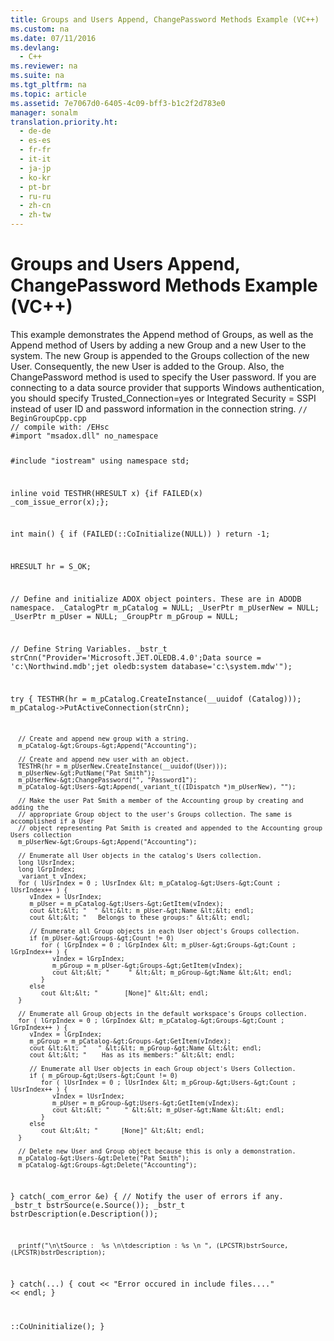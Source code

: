 ```yaml
---
title: Groups and Users Append, ChangePassword Methods Example (VC++)
ms.custom: na
ms.date: 07/11/2016
ms.devlang: 
  - C++
ms.reviewer: na
ms.suite: na
ms.tgt_pltfrm: na
ms.topic: article
ms.assetid: 7e7067d0-6405-4c09-bff3-b1c2f2d783e0
manager: sonalm
translation.priority.ht: 
  - de-de
  - es-es
  - fr-fr
  - it-it
  - ja-jp
  - ko-kr
  - pt-br
  - ru-ru
  - zh-cn
  - zh-tw
---
```

# Groups and Users Append, ChangePassword Methods Example (VC++)
<?xml version="1.0" encoding="utf-8"?>
<developerReferenceWithoutSyntaxDocument xmlns="http://ddue.schemas.microsoft.com/authoring/2003/5" xmlns:xlink="http://www.w3.org/1999/xlink" xmlns:xsi="http://www.w3.org/2001/XMLSchema-instance" xsi:schemaLocation="http://ddue.schemas.microsoft.com/authoring/2003/5 http://dduestorage.blob.core.windows.net/ddueschema/developer.xsd">
  <introduction>
    <para>This example demonstrates the <legacyLink xlink:href="56b94fc6-7ef0-4e4a-82a3-033b94c46036">Append</legacyLink> method of <legacyLink xlink:href="09aa7b0a-69d5-4564-80a7-20ad8189670f">Groups</legacyLink>, as well as the <legacyLink xlink:href="b80bc5d5-78ca-4f75-956b-2ac658029cc7">Append</legacyLink> method of <legacyLink xlink:href="0a30fa74-6f10-4410-bd70-882e7c43cd46">Users</legacyLink> by adding a new <legacyLink xlink:href="55ef0ade-68ea-4da5-8aa5-4cd27d1f6d1e">Group</legacyLink> and a new <legacyLink xlink:href="f68e32ce-ef7c-407d-bdb5-d280947ae0e2">User</legacyLink> to the system. The new <legacyBold>Group</legacyBold> is appended to the <legacyBold>Groups</legacyBold> collection of the new <legacyBold>User</legacyBold>. Consequently, the new <legacyBold>User</legacyBold> is added to the <legacyBold>Group</legacyBold>. Also, the <legacyLink xlink:href="d187fbc6-5fac-4abb-803d-bf344dcf0302">ChangePassword</legacyLink> method is used to specify the <legacyBold>User</legacyBold> password.</para>
    <alert class="note">
      <para>If you are connecting to a data source provider that supports Windows authentication, you should specify <languageKeyword>Trusted_Connection=yes</languageKeyword> or <languageKeyword>Integrated Security = SSPI</languageKeyword> instead of user ID and password information in the connection string.</para>
    </alert>
    <code>// BeginGroupCpp.cpp
// compile with: /EHsc
#import "msadox.dll" no_namespace

#include "iostream"
using namespace std;

inline void TESTHR(HRESULT x) {if FAILED(x) _com_issue_error(x);};

int main() {
   if (FAILED(::CoInitialize(NULL)) )
      return -1;

   HRESULT hr = S_OK;

   // Define and initialize ADOX object pointers. These are in ADODB namespace.
   _CatalogPtr m_pCatalog = NULL;
   _UserPtr m_pUserNew = NULL;
   _UserPtr m_pUser = NULL;
   _GroupPtr m_pGroup = NULL;

   // Define String Variables.
   _bstr_t strCnn("Provider='Microsoft.JET.OLEDB.4.0';Data source = 'c:\\Northwind.mdb';jet oledb:system database='c:\\system.mdw'");

   try {
      TESTHR(hr = m_pCatalog.CreateInstance(__uuidof (Catalog)));
      m_pCatalog-&gt;PutActiveConnection(strCnn);

      // Create and append new group with a string.
      m_pCatalog-&gt;Groups-&gt;Append("Accounting");

      // Create and append new user with an object.
      TESTHR(hr = m_pUserNew.CreateInstance(__uuidof(User)));
      m_pUserNew-&gt;PutName("Pat Smith");
      m_pUserNew-&gt;ChangePassword("", "Password1");
      m_pCatalog-&gt;Users-&gt;Append(_variant_t((IDispatch *)m_pUserNew), "");

      // Make the user Pat Smith a member of the Accounting group by creating and adding the
      // appropriate Group object to the user's Groups collection. The same is accomplished if a User
      // object representing Pat Smith is created and appended to the Accounting group Users collection
      m_pUserNew-&gt;Groups-&gt;Append("Accounting");

      // Enumerate all User objects in the catalog's Users collection.
      long lUsrIndex;
      long lGrpIndex;
      _variant_t vIndex;
      for ( lUsrIndex = 0 ; lUsrIndex &lt; m_pCatalog-&gt;Users-&gt;Count ; lUsrIndex++ ) {
         vIndex = lUsrIndex;
         m_pUser = m_pCatalog-&gt;Users-&gt;GetItem(vIndex);
         cout &lt;&lt; "  " &lt;&lt; m_pUser-&gt;Name &lt;&lt; endl;
         cout &lt;&lt; "   Belongs to these groups:" &lt;&lt; endl;

         // Enumerate all Group objects in each User object's Groups collection.
         if (m_pUser-&gt;Groups-&gt;Count != 0)
            for ( lGrpIndex = 0 ; lGrpIndex &lt; m_pUser-&gt;Groups-&gt;Count ; lGrpIndex++ ) {
               vIndex = lGrpIndex;
               m_pGroup = m_pUser-&gt;Groups-&gt;GetItem(vIndex);
               cout &lt;&lt; "     " &lt;&lt; m_pGroup-&gt;Name &lt;&lt; endl;
            }
         else
            cout &lt;&lt; "       [None]" &lt;&lt; endl;
      }

      // Enumerate all Group objects in the default workspace's Groups collection.
      for ( lGrpIndex = 0 ; lGrpIndex &lt; m_pCatalog-&gt;Groups-&gt;Count ; lGrpIndex++ ) {
         vIndex = lGrpIndex;
         m_pGroup = m_pCatalog-&gt;Groups-&gt;GetItem(vIndex);
         cout &lt;&lt; "   " &lt;&lt; m_pGroup-&gt;Name &lt;&lt; endl;
         cout &lt;&lt; "    Has as its members:" &lt;&lt; endl;

         // Enumerate all User objects in each Group object's Users Collection.
         if ( m_pGroup-&gt;Users-&gt;Count != 0)
            for ( lUsrIndex = 0 ; lUsrIndex &lt; m_pGroup-&gt;Users-&gt;Count ; lUsrIndex++ ) {
               vIndex = lUsrIndex;
               m_pUser = m_pGroup-&gt;Users-&gt;GetItem(vIndex);
               cout &lt;&lt; "    " &lt;&lt; m_pUser-&gt;Name &lt;&lt; endl;
            }
         else
            cout &lt;&lt; "      [None]" &lt;&lt; endl;
      }

      // Delete new User and Group object because this is only a demonstration.
      m_pCatalog-&gt;Users-&gt;Delete("Pat Smith");
      m_pCatalog-&gt;Groups-&gt;Delete("Accounting");
   }
   catch(_com_error &amp;e) {
      // Notify the user of errors if any.
      _bstr_t bstrSource(e.Source());
      _bstr_t bstrDescription(e.Description());

      printf("\n\tSource :  %s \n\tdescription : %s \n ", (LPCSTR)bstrSource, (LPCSTR)bstrDescription);
   }
   catch(...) {
      cout &lt;&lt; "Error occured in include files...." &lt;&lt; endl;
   }

   ::CoUninitialize();
}</code>
  </introduction>
  <relatedTopics />
</developerReferenceWithoutSyntaxDocument>